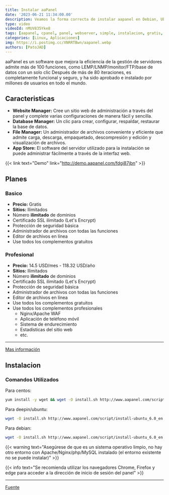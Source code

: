 ```yaml
---
title: Instalar aaPanel
date: '2023-06-21 11:34:00.00'
description: Veamos la forma correcta de instalar aapanel en Debian, Ubuntu y Centos. De una forma simple y rapida.
type: video
videoId: nMUV835Yke8
tags: [aapanel, cpanel, panel, webserver, simple, instalacion, gratis, debian, ubuntu, centos, deepin, python, php, mysql, aapanel install, aapanel install debian, aapanel install ubuntu, aapanel install centos]
categories: [Linux, Aplicaciones]
img: https://i.postimg.cc/XNRRTBwn/aapanel.webp
authors: [PatoJAD]
---
```


aaPanel es un software que mejora la eficiencia de la gestión de servidores admite más de 100 funciones, como LEMP/LNMP/monitor/FTP/base de datos con un solo clic Después de más de 80 iteraciones, es completamente funcional y seguro, y ha sido aprobado e instalado por millones de usuarios en todo el mundo.

## Caracteristicas

-   **Website Manager:** Cree un sitio web de administración a través del panel y complete varias configuraciones de manera fácil y sencilla.
-   **Database Manager:** Un clic para crear, configurar, respaldar, restaurar la base de datos.
-   **File Manager:** Un administrador de archivos conveniente y eficiente que admite carga, descarga, empaquetado, descompresión y edición y visualización de archivos.
-   **App Store:** El software del servidor utilizado para la instalación se puede administrar fácilmente a través de la interfaz web.

{{< link text="Demo" link="http://demo.aapanel.com/fdgi87jbn" >}}

## Planes

### Basico

-   **Precio:** Gratis
-   **Sitios:** Ilimitados
-   Número **ilimitado** de dominios
-   Certificado SSL ilimitado (Let's Encrypt)
-   Protección de seguridad básica
-   Administrador de archivos con todas las funciones
-   Editor de archivos en línea
-   Use todos los complementos gratuitos

### Profesional

-   **Precio:** 14.5 USD/mes - 118.32 USD/año
-   **Sitios:** Ilimitados
-   Número **ilimitado** de dominios
-   Certificado SSL ilimitado (Let's Encrypt)
-   Protección de seguridad básica
-   Administrador de archivos con todas las funciones
-   Editor de archivos en línea
-   Use todos los complementos gratuitos
-   Use todos los complementos profesionales
    -   Nginx/Apache WAF
    -   Aplicación de teléfono móvil
    -   Sistema de endurecimiento
    -   Estadísticas del sitio web
    -   etc.

* * *

[Mas información](https://www.aapanel.com/new/pricing.html)

## Instalacion

### Comandos Utilizados

Para centos:

```bash
yum install -y wget && wget -O install.sh http://www.aapanel.com/script/install_6.0_en.sh && bash install.sh aapanel
```

Para deepin/ubuntu:

```bash
wget -O install.sh http://www.aapanel.com/script/install-ubuntu_6.0_en.sh && sudo bash install.sh aapanel
```

Para debian:

```bash
wget -O install.sh http://www.aapanel.com/script/install-ubuntu_6.0_en.sh && bash install.sh aapanel
```

{{< warning text="Asegúrese de que es un sistema operativo limpio, no hay otro entorno con Apache/Nginx/php/MySQL instalado (el entorno existente no se puede instalar)" >}}

{{< info text="Se recomienda utilizar los navegadores Chrome, Firefox y edge para acceder a la dirección de inicio de sesión del panel" >}}

* * *

[Fuente](https://www.aapanel.com/)
